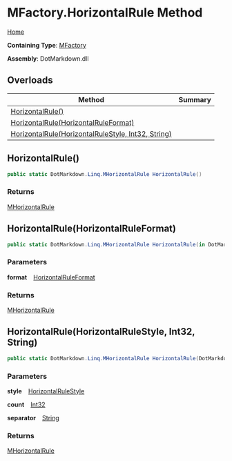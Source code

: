 # MFactory\.HorizontalRule Method

[Home](../../../../README.md)

**Containing Type**: [MFactory](../README.md)

**Assembly**: DotMarkdown\.dll

## Overloads

| Method | Summary |
| ------ | ------- |
| [HorizontalRule()](#DotMarkdown_Linq_MFactory_HorizontalRule) | |
| [HorizontalRule(HorizontalRuleFormat)](#DotMarkdown_Linq_MFactory_HorizontalRule_DotMarkdown_HorizontalRuleFormat__) | |
| [HorizontalRule(HorizontalRuleStyle, Int32, String)](#DotMarkdown_Linq_MFactory_HorizontalRule_DotMarkdown_HorizontalRuleStyle_System_Int32_System_String_) | |

## HorizontalRule\(\) <a name="DotMarkdown_Linq_MFactory_HorizontalRule"></a>

```csharp
public static DotMarkdown.Linq.MHorizontalRule HorizontalRule()
```

### Returns

[MHorizontalRule](../../MHorizontalRule/README.md)

## HorizontalRule\(HorizontalRuleFormat\) <a name="DotMarkdown_Linq_MFactory_HorizontalRule_DotMarkdown_HorizontalRuleFormat__"></a>

```csharp
public static DotMarkdown.Linq.MHorizontalRule HorizontalRule(in DotMarkdown.HorizontalRuleFormat format)
```

### Parameters

**format** &ensp; [HorizontalRuleFormat](../../../HorizontalRuleFormat/README.md)

### Returns

[MHorizontalRule](../../MHorizontalRule/README.md)

## HorizontalRule\(HorizontalRuleStyle, Int32, String\) <a name="DotMarkdown_Linq_MFactory_HorizontalRule_DotMarkdown_HorizontalRuleStyle_System_Int32_System_String_"></a>

```csharp
public static DotMarkdown.Linq.MHorizontalRule HorizontalRule(DotMarkdown.HorizontalRuleStyle style, int count = 3, string separator = " ")
```

### Parameters

**style** &ensp; [HorizontalRuleStyle](../../../HorizontalRuleStyle/README.md)

**count** &ensp; [Int32](https://docs.microsoft.com/en-us/dotnet/api/system.int32)

**separator** &ensp; [String](https://docs.microsoft.com/en-us/dotnet/api/system.string)

### Returns

[MHorizontalRule](../../MHorizontalRule/README.md)

